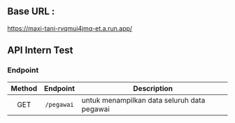 ## Base URL :
https://maxi-tani-rvqmui4jmq-et.a.run.app/

## API Intern Test

### Endpoint
| Method | Endpoint | Description |
|:------:|:--------:|-------------|
|GET|`/pegawai`|untuk menampilkan data seluruh data pegawai|

